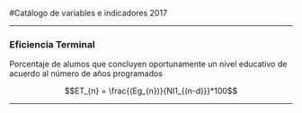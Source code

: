 #Catálogo de variables e indicadores 2017

---

### Eficiencia Terminal

Porcentaje de alumos que concluyen oportunamente un nivel educativo de acuerdo al número de años programados

$$ET_{n} = \frac{(Eg_{n})}{NI1_{(n-d)}}*100$$

---
